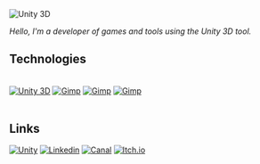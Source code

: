 

<img align="center" alt="Unity 3D" src="https://media.licdn.com/dms/image/D4D16AQFhQdmRXHTMuQ/profile-displaybackgroundimage-shrink_350_1400/0/1685374071492?e=1691020800&v=beta&t=JEH4nV9ciZk62EVUGXQIX1-nYs9WPbNRQul7OeqD-X8" />

_Hello, I'm a developer of games and tools using the Unity 3D tool._


## Technologies
<div style="display: inline_clock border:2">
<br/>
    <a href="https://unity.com/pt" target="_blank"><img align="center" alt="Unity 3D" src="https://img.shields.io/badge/Unity-100000?style=for-the-badge&logo=unity&logoColor=white" /></a>
    <a href="https://www.gimp.org/" target="_blank"><img align="center" alt="Gimp" src="https://img.shields.io/badge/gimp-5C5543?style=for-the-badge&logo=gimp&logoColor=white" /></a>
    <a href="https://www.audacityteam.org/download/" target="_blank"><img align="center" alt="Gimp" src="https://img.shields.io/badge/Audacity-0000CC?style=for-the-badge&logo=audacity&logoColor=white" /></a>
    <a href="https://www.blender.org/" target="_blank"><img align="center" alt="Gimp" src="https://img.shields.io/badge/blender-%23F5792A.svg?style=for-the-badge&logo=blender&logoColor=white" /></a>
</div>


</br>

## Links 

[![Unity](https://img.shields.io/website?style=for-the-badge&url=https%3A%2F%2Fwww.charllesrafael.com.br%2F)](https://www.charllesrafael.com.br/)
[![Linkedin](https://img.shields.io/badge/LinkedIn-0077B5?style=for-the-badge&logo=linkedin&logoColor=white)](https://www.linkedin.com/in/charlles-rafael/)
[![Canal](https://img.shields.io/badge/YouTube-FF0000?style=for-the-badge&logo=youtube&logoColor=white)](https://www.youtube.com/watch?v=GOHdOihGmmg&list=PL1Gh11RJovwSpZlisbD7iw_SyQmDEvNSY&ab_channel=CharCharTup)
[![Itch.io](https://img.shields.io/badge/Itch.io-FA5C5C?style=for-the-badge&logo=itchdotio&logoColor=white)](https://charllesrafael.itch.io/)

</br>


